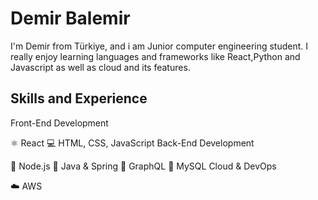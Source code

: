 # Demir Balemir
I'm Demir from Türkiye, and i am Junior computer engineering student. I really enjoy learning languages and frameworks like React,Python and Javascript as well as cloud and its features.


## Skills and Experience
Front-End Development

⚛ React
💻 HTML, CSS, JavaScript
Back-End Development

🚀 Node.js
🚀 Java & Spring
🚀 GraphQL
🚀 MySQL
Cloud & DevOps

☁️ AWS

<!--
**DemirBalemir/DemirBalemir** is a ✨ _special_ ✨ repository because its `README.md` (this file) appears on your GitHub profile.

Here are some ideas to get you started:

- 🔭 I’m currently working on ...
- 🌱 I’m currently learning ...
- 👯 I’m looking to collaborate on ...
- 🤔 I’m looking for help with ...
- 💬 Ask me about ...
- 📫 How to reach me: ...
- 😄 Pronouns: ...
- ⚡ Fun fact: ...
-->
